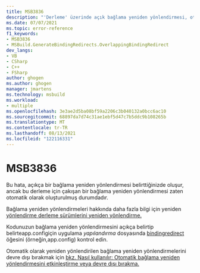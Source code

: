 ```yaml
---
title: MSB3836
description: "'Derleme' üzerinde açık bağlama yeniden yönlendirmesi, otomatik olarak yenilenmiş bağlama yeniden yönlendirmesi ile çakışıyor. Bunu uygulama yapılandırma dosyasından kaldırmayı veya otomatik olarak yapılandırmasını yapılan bağlama yeniden yönlendirmelerini devre dışı bırakmayı göz önünde bulundurabilirsiniz. Derleme bunu şu şekilde değiştirir: 'binding-redirect'."
ms.date: 07/07/2021
ms.topic: error-reference
f1_keywords:
- MSB3836
- MSBuild.GenerateBindingRedirects.OverlappingBindingRedirect
dev_langs:
- VB
- CSharp
- C++
- FSharp
author: ghogen
ms.author: ghogen
manager: jmartens
ms.technology: msbuild
ms.workload:
- multiple
ms.openlocfilehash: 3e3ae2d5ba08bf59a2206c3b040132a0bcc6ac10
ms.sourcegitcommit: 68897da7d74c31ae1ebf5d47c7b5ddc9b108265b
ms.translationtype: MT
ms.contentlocale: tr-TR
ms.lasthandoff: 08/13/2021
ms.locfileid: "122116331"
---
```

# <a name="msb3836"></a>MSB3836

Bu hata, açıkça bir bağlama yeniden yönlendirmesi belirttiğinizde oluşur, ancak bu derleme için çakışan bir bağlama yeniden yönlendirmesi zaten otomatik olarak oluşturulmuş durumdadır.

Bağlama yeniden yönlendirmeleri hakkında daha fazla bilgi için yeniden [yönlendirme derleme sürümlerini yeniden yönlendirme.](/dotnet/framework/configure-apps/redirect-assembly-versions)

Kodunuzun bağlama yeniden yönlendirmesini açıkça belirtip belirteapp.configiçin uygulama *yapılandırma* dosyasında [bindingredirect](/dotnet/framework/configure-apps/file-schema/runtime/bindingredirect-element) öğesini (örneğin,app.config) kontrol edin.

Otomatik olarak yeniden yönlendirilen bağlama yeniden yönlendirmelerini devre dışı bırakmak için [bkz. Nasıl kullanılır: Otomatik bağlama yeniden yönlendirmesini etkinleştirme veya devre dışı bırakma.](/dotnet/framework/configure-apps/how-to-enable-and-disable-automatic-binding-redirection)
